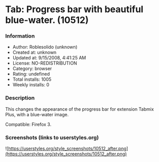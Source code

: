 # Tab: Progress bar with beautiful blue-water. (10512)

### Information
- Author: Roblesolido (unknown)
- Created at: unknown
- Updated at: 9/15/2008, 4:41:25 AM
- License: NO-REDISTRIBUTION
- Category: browser
- Rating: undefined
- Total installs: 1005
- Weekly installs: 0


### Description
This changes the appearance of the progress bar for extension Tabmix Plus, with a blue-water image.

Compatible: Firefox 3.


### Screenshots (links to userstyles.org)
![https://userstyles.org/style_screenshots/10512_after.png](https://userstyles.org/style_screenshots/10512_after.png)


